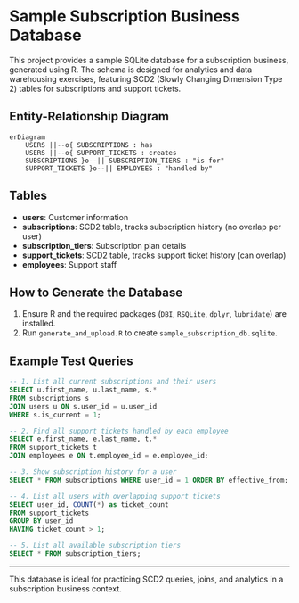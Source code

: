 # Sample Subscription Business Database

This project provides a sample SQLite database for a subscription business, generated using R. The schema is designed for analytics and data warehousing exercises, featuring SCD2 (Slowly Changing Dimension Type 2) tables for subscriptions and support tickets.

## Entity-Relationship Diagram

```mermaid
erDiagram
    USERS ||--o{ SUBSCRIPTIONS : has
    USERS ||--o{ SUPPORT_TICKETS : creates
    SUBSCRIPTIONS }o--|| SUBSCRIPTION_TIERS : "is for"
    SUPPORT_TICKETS }o--|| EMPLOYEES : "handled by"
```

## Tables
- **users**: Customer information
- **subscriptions**: SCD2 table, tracks subscription history (no overlap per user)
- **subscription_tiers**: Subscription plan details
- **support_tickets**: SCD2 table, tracks support ticket history (can overlap)
- **employees**: Support staff

## How to Generate the Database
1. Ensure R and the required packages (`DBI`, `RSQLite`, `dplyr`, `lubridate`) are installed.
2. Run `generate_and_upload.R` to create `sample_subscription_db.sqlite`.

## Example Test Queries

```sql
-- 1. List all current subscriptions and their users
SELECT u.first_name, u.last_name, s.*
FROM subscriptions s
JOIN users u ON s.user_id = u.user_id
WHERE s.is_current = 1;

-- 2. Find all support tickets handled by each employee
SELECT e.first_name, e.last_name, t.*
FROM support_tickets t
JOIN employees e ON t.employee_id = e.employee_id;

-- 3. Show subscription history for a user
SELECT * FROM subscriptions WHERE user_id = 1 ORDER BY effective_from;

-- 4. List all users with overlapping support tickets
SELECT user_id, COUNT(*) as ticket_count
FROM support_tickets
GROUP BY user_id
HAVING ticket_count > 1;

-- 5. List all available subscription tiers
SELECT * FROM subscription_tiers;
```

---

This database is ideal for practicing SCD2 queries, joins, and analytics in a subscription business context.
